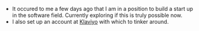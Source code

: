 * It occured to me a few days ago that I am in a position to build a start up in the software field. Currently exploring if this is truly possible now.
* I also set up an account at [Klaviyo](https://www.klaviyo.com/) with which to tinker around.
